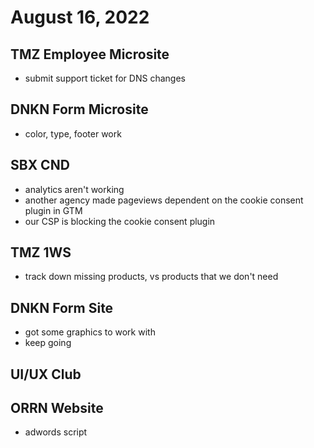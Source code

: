 # August 16, 2022

## TMZ Employee Microsite
- submit support ticket for DNS changes

## DNKN Form Microsite
- color, type, footer work

## SBX CND
- analytics aren't working
- another agency made pageviews dependent on the cookie consent plugin in GTM
- our CSP is blocking the cookie consent plugin

## TMZ 1WS
- track down missing products, vs products that we don't need

## DNKN Form Site
- got some graphics to work with
- keep going

## UI/UX Club

## ORRN Website
- adwords script